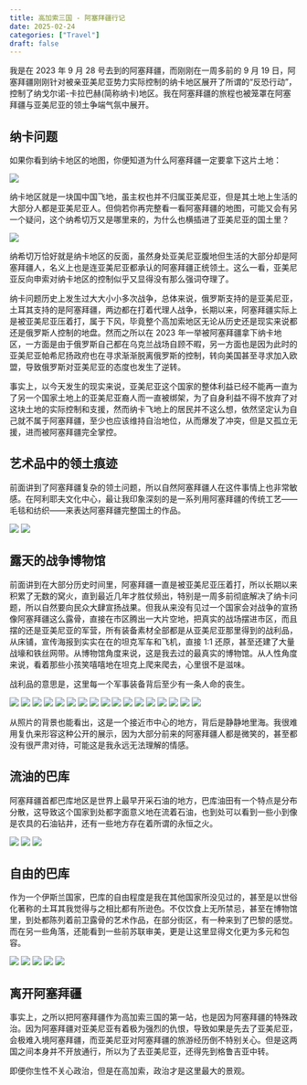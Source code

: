 ```yaml
---
title: 高加索三国 - 阿塞拜疆行记
date: 2025-02-24
categories: ["Travel"]
draft: false
---
```


我是在 2023 年 9 月 28 号去到的阿塞拜疆，而刚刚在一周多前的 9 月 19 日，阿塞拜疆刚刚针对被亲亚美尼亚势力实际控制的纳卡地区展开了所谓的“反恐行动”，控制了纳戈尔诺-卡拉巴赫(简称纳卡)地区。我在阿塞拜疆的旅程也被笼罩在阿塞拜疆与亚美尼亚的领土争端气氛中展开。

## 纳卡问题

如果你看到纳卡地区的地图，你便知道为什么阿塞拜疆一定要拿下这片土地：

![](/images/azerbaijan/nk-map.png)

纳卡地区就是一块国中国飞地，虽主权也并不归属亚美尼亚，但是其土地上生活的大部分人都是亚美尼亚人。但倘若你再完整看一看阿塞拜疆的地图，可能又会有另一个疑问，这个纳希切万又是哪里来的，为什么也横插进了亚美尼亚的国土里？

![](/images/azerbaijan/az-map.png)

纳希切万恰好就是纳卡地区的反面，虽然身处亚美尼亚腹地但生活的大部分却是阿塞拜疆人，名义上也是连亚美尼亚都承认的阿塞拜疆正统领土。这么一看，亚美尼亚反向申索对纳卡地区的控制似乎又显得没有那么强词夺理了。

纳卡问题历史上发生过大大小小多次战争，总体来说，俄罗斯支持的是亚美尼亚，土耳其支持的是阿塞拜疆，两边都在打着代理人战争，长期以来，阿塞拜疆实际上是被亚美尼亚压着打，属于下风，毕竟整个高加索地区无论从历史还是现实来说都还是俄罗斯人控制的地盘。然而之所以在 2023 年一举被阿塞拜疆拿下纳卡地区，一方面是由于俄罗斯自己都在乌克兰战场自顾不暇，另一方面也是因为此时的亚美尼亚帕希尼扬政府也在寻求渐渐脱离俄罗斯的控制，转向美国甚至寻求加入欧盟，导致俄罗斯对亚美尼亚的态度也发生了逆转。

事实上，以今天发生的现实来说，亚美尼亚这个国家的整体利益已经不能再一直为了另一个国家土地上的亚美尼亚裔人而一直被绑架，为了自身利益不得不放弃了对这块土地的实际控制和支援，然而纳卡飞地上的居民并不这么想，依然坚定认为自己就不属于阿塞拜疆，至少也应该维持自治地位，从而爆发了冲突，但是又孤立无援，进而被阿塞拜疆完全掌控。

## 艺术品中的领土痕迹

前面讲到了阿塞拜疆复杂的领土问题，所以自然阿塞拜疆人在这件事情上也非常敏感。在阿利耶夫文化中心，最让我印象深刻的是一系列用阿塞拜疆的传统工艺——毛毯和纺织——来表达阿塞拜疆完整国土的作品。

![](/images/azerbaijan/art-map1.jpeg)
![](/images/azerbaijan/art-map2.jpeg)

## 露天的战争博物馆

前面讲到在大部分历史时间里，阿塞拜疆一直是被亚美尼亚压着打，所以长期以来积累了无数的窝火，直到最近几年才胜仗频出，特别是一周多前彻底解决了纳卡问题，所以自然要向民众大肆宣扬战果。但我从来没有见过一个国家会对战争的宣扬像阿塞拜疆这么露骨，直接在市区腾出一大片空地，把真实的战场摆进市区，而且摆的还是亚美尼亚的军营，所有装备素材全部都是从亚美尼亚那里得到的战利品，从床铺，宣传海报到实实在在的坦克军车和飞机，直接 1:1 还原，甚至还建了大量战壕和铁丝网带。从博物馆角度来说，这是我去过的最真实的博物馆。从人性角度来说，看着那些小孩笑嘻嘻地在坦克上爬来爬去，心里很不是滋味。

战利品的意思是，这里每一个军事装备背后至少有一条人命的丧生。

<div class="post-gallery">
<img src="/images/azerbaijan/war-2.jpeg" />
<img src="/images/azerbaijan/war-3.jpeg" />
<img src="/images/azerbaijan/war-4.jpeg" />
<img src="/images/azerbaijan/war-5.jpeg" />
<img src="/images/azerbaijan/war-6.jpeg" />
<img src="/images/azerbaijan/war-9.jpeg" />
<img src="/images/azerbaijan/war-10.jpeg" />
<img src="/images/azerbaijan/war-11.jpeg" />
<img src="/images/azerbaijan/war-12.jpeg" />
<img src="/images/azerbaijan/war-15.jpeg" />
<img src="/images/azerbaijan/war-17.jpeg" />
<img src="/images/azerbaijan/war-18.jpeg" />
<img src="/images/azerbaijan/war-19.jpeg" />
<img src="/images/azerbaijan/war-21.jpeg" />
<img src="/images/azerbaijan/war-23.jpeg" />
<img src="/images/azerbaijan/war-24.jpeg" />
<img src="/images/azerbaijan/war-26.jpeg" />
</div>

从照片的背景也能看出，这是一个接近市中心的地方，背后是静静地里海。我很难用复仇来形容这种公开的展示，因为大部分前来的阿塞拜疆人都是微笑的，甚至都没有很严肃对待，可能这是我永远无法理解的情感。

## 流油的巴库

阿塞拜疆首都巴库地区是世界上最早开采石油的地方，巴库油田有一个特点是分布分散，这导致这个国家到处都字面意义地在流着石油，也到处可以看到一些小到像是农具的石油钻井，还有一些地方存在着所谓的永恒之火。

![](/images/azerbaijan/oil-1.jpeg)
![](/images/azerbaijan/gas-1.jpeg)
![](/images/azerbaijan/gas-2.jpeg)

## 自由的巴库

作为一个伊斯兰国家，巴库的自由程度是我在其他国家所没见过的，甚至是以世俗化著称的土耳其我觉得与之相比都有所逊色。不仅饮食上无所禁忌，甚至在博物馆里，到处都陈列着前卫露骨的艺术作品，在部分街区，有一种来到了巴黎的感觉。而在另一些角落，还能看到一些前苏联审美，更是让这里显得文化更为多元和包容。

![](/images/azerbaijan/art-0.jpeg)
![](/images/azerbaijan/art-1.jpeg)
![](/images/azerbaijan/art-2.jpeg)
![](/images/azerbaijan/art-3.jpeg)
![](/images/azerbaijan/art-4.jpeg)

## 离开阿塞拜疆

事实上，之所以把阿塞拜疆作为高加索三国的第一站，也是因为阿塞拜疆的特殊政治。因为阿塞拜疆对亚美尼亚有着极为强烈的仇恨，导致如果是先去了亚美尼亚，会极难入境阿塞拜疆，而亚美尼亚对阿塞拜疆的旅游经历倒不特别关心。但是这两国之间本身并不开放通行，所以为了去亚美尼亚，还得先到格鲁吉亚中转。

即便你生性不关心政治，但是在高加索，政治才是这里最大的景观。
